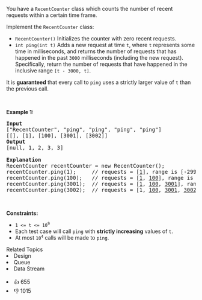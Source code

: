 <p>You have a <code>RecentCounter</code> class which counts the number of recent requests within a certain time frame.</p>

<p>Implement the <code>RecentCounter</code> class:</p>

<ul> 
 <li><code>RecentCounter()</code> Initializes the counter with zero recent requests.</li> 
 <li><code>int ping(int t)</code> Adds a new request at time <code>t</code>, where <code>t</code> represents some time in milliseconds, and returns the number of requests that has happened in the past <code>3000</code> milliseconds (including the new request). Specifically, return the number of requests that have happened in the inclusive range <code>[t - 3000, t]</code>.</li> 
</ul>

<p>It is <strong>guaranteed</strong> that every call to <code>ping</code> uses a strictly larger value of <code>t</code> than the previous call.</p>

<p>&nbsp;</p> 
<p><strong class="example">Example 1:</strong></p>

<pre>
<strong>Input</strong>
["RecentCounter", "ping", "ping", "ping", "ping"]
[[], [1], [100], [3001], [3002]]
<strong>Output</strong>
[null, 1, 2, 3, 3]

<strong>Explanation</strong>
RecentCounter recentCounter = new RecentCounter();
recentCounter.ping(1);     // requests = [<u>1</u>], range is [-2999,1], return 1
recentCounter.ping(100);   // requests = [<u>1</u>, <u>100</u>], range is [-2900,100], return 2
recentCounter.ping(3001);  // requests = [<u>1</u>, <u>100</u>, <u>3001</u>], range is [1,3001], return 3
recentCounter.ping(3002);  // requests = [1, <u>100</u>, <u>3001</u>, <u>3002</u>], range is [2,3002], return 3
</pre>

<p>&nbsp;</p> 
<p><strong>Constraints:</strong></p>

<ul> 
 <li><code>1 &lt;= t &lt;= 10<sup>9</sup></code></li> 
 <li>Each test case will call <code>ping</code> with <strong>strictly increasing</strong> values of <code>t</code>.</li> 
 <li>At most <code>10<sup>4</sup></code> calls will be made to <code>ping</code>.</li> 
</ul>

<div><div>Related Topics</div><div><li>Design</li><li>Queue</li><li>Data Stream</li></div></div><br><div><li>👍 655</li><li>👎 1015</li></div>